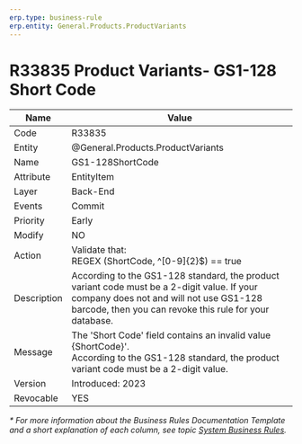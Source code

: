 ```yaml
---
erp.type: business-rule
erp.entity: General.Products.ProductVariants
---
```


# R33835 Product Variants- GS1-128 Short Code

| Name | Value |
| ---- | ----- |
| Code | R33835 |
| Entity | @General.Products.ProductVariants |
| Name | GS1-128ShortCode |
| Attribute | EntityItem |
| Layer | Back-End |
| Events | Commit |
| Priority | Early |
| Modify | NO |
| Action | Validate that: <br/> REGEX (ShortCode,  ^[0-9]{2}$) == true|
| Description| According to the GS1-128 standard, the product variant code must be a 2-digit value. If your company does not and will not use GS1-128 barcode, then you can revoke this rule for your database.|
| Message |  The 'Short Code' field contains an invalid value {ShortCode}'. <br/> According to the GS1-128 standard, the product variant code must be a 2-digit value.|
| Version | Introduced: 2023 |
| Revocable | YES |

*\* For more information about the Business Rules Documentation Template and a short explanation of each column, see
topic [System Business Rules](../templates/template-description-system-business-rules.md).*
